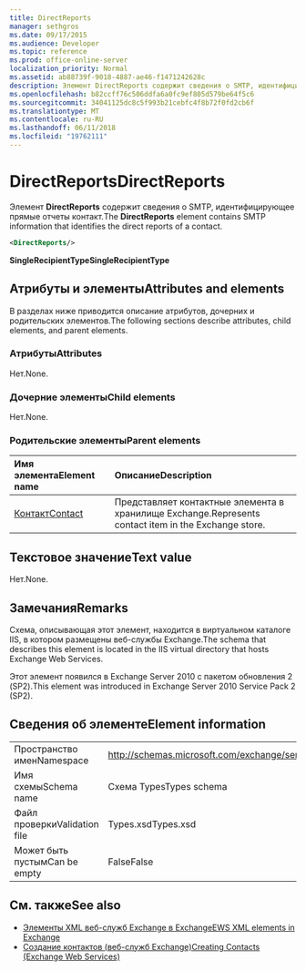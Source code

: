 ```yaml
---
title: DirectReports
manager: sethgros
ms.date: 09/17/2015
ms.audience: Developer
ms.topic: reference
ms.prod: office-online-server
localization_priority: Normal
ms.assetid: ab88739f-9018-4887-ae46-f1471242628c
description: Элемент DirectReports содержит сведения о SMTP, идентифицирующее прямые отчеты контакт.
ms.openlocfilehash: b82ccff76c506ddfa6a0fc9ef805d579be64f5c6
ms.sourcegitcommit: 34041125dc8c5f993b21cebfc4f8b72f0fd2cb6f
ms.translationtype: MT
ms.contentlocale: ru-RU
ms.lasthandoff: 06/11/2018
ms.locfileid: "19762111"
---
```

# <a name="directreports"></a><span data-ttu-id="b8d01-103">DirectReports</span><span class="sxs-lookup"><span data-stu-id="b8d01-103">DirectReports</span></span>

<span data-ttu-id="b8d01-104">Элемент **DirectReports** содержит сведения о SMTP, идентифицирующее прямые отчеты контакт.</span><span class="sxs-lookup"><span data-stu-id="b8d01-104">The **DirectReports** element contains SMTP information that identifies the direct reports of a contact.</span></span> 
  
```XML
<DirectReports/>
```

 <span data-ttu-id="b8d01-105">**SingleRecipientType**</span><span class="sxs-lookup"><span data-stu-id="b8d01-105">**SingleRecipientType**</span></span>
## <a name="attributes-and-elements"></a><span data-ttu-id="b8d01-106">Атрибуты и элементы</span><span class="sxs-lookup"><span data-stu-id="b8d01-106">Attributes and elements</span></span>

<span data-ttu-id="b8d01-107">В разделах ниже приводится описание атрибутов, дочерних и родительских элементов.</span><span class="sxs-lookup"><span data-stu-id="b8d01-107">The following sections describe attributes, child elements, and parent elements.</span></span>
  
### <a name="attributes"></a><span data-ttu-id="b8d01-108">Атрибуты</span><span class="sxs-lookup"><span data-stu-id="b8d01-108">Attributes</span></span>

<span data-ttu-id="b8d01-109">Нет.</span><span class="sxs-lookup"><span data-stu-id="b8d01-109">None.</span></span>
  
### <a name="child-elements"></a><span data-ttu-id="b8d01-110">Дочерние элементы</span><span class="sxs-lookup"><span data-stu-id="b8d01-110">Child elements</span></span>

<span data-ttu-id="b8d01-111">Нет.</span><span class="sxs-lookup"><span data-stu-id="b8d01-111">None.</span></span>
  
### <a name="parent-elements"></a><span data-ttu-id="b8d01-112">Родительские элементы</span><span class="sxs-lookup"><span data-stu-id="b8d01-112">Parent elements</span></span>

|<span data-ttu-id="b8d01-113">**Имя элемента**</span><span class="sxs-lookup"><span data-stu-id="b8d01-113">**Element name**</span></span>|<span data-ttu-id="b8d01-114">**Описание**</span><span class="sxs-lookup"><span data-stu-id="b8d01-114">**Description**</span></span>|
|:-----|:-----|
|[<span data-ttu-id="b8d01-115">Контакт</span><span class="sxs-lookup"><span data-stu-id="b8d01-115">Contact</span></span>](contact.md) <br/> |<span data-ttu-id="b8d01-116">Представляет контактные элемента в хранилище Exchange.</span><span class="sxs-lookup"><span data-stu-id="b8d01-116">Represents contact item in the Exchange store.</span></span>  <br/> |
   
## <a name="text-value"></a><span data-ttu-id="b8d01-117">Текстовое значение</span><span class="sxs-lookup"><span data-stu-id="b8d01-117">Text value</span></span>

<span data-ttu-id="b8d01-118">Нет.</span><span class="sxs-lookup"><span data-stu-id="b8d01-118">None.</span></span>
  
## <a name="remarks"></a><span data-ttu-id="b8d01-119">Замечания</span><span class="sxs-lookup"><span data-stu-id="b8d01-119">Remarks</span></span>

<span data-ttu-id="b8d01-120">Схема, описывающая этот элемент, находится в виртуальном каталоге IIS, в котором размещены веб-службы Exchange.</span><span class="sxs-lookup"><span data-stu-id="b8d01-120">The schema that describes this element is located in the IIS virtual directory that hosts Exchange Web Services.</span></span>
  
<span data-ttu-id="b8d01-121">Этот элемент появился в Exchange Server 2010 с пакетом обновления 2 (SP2).</span><span class="sxs-lookup"><span data-stu-id="b8d01-121">This element was introduced in Exchange Server 2010 Service Pack 2 (SP2).</span></span>
  
## <a name="element-information"></a><span data-ttu-id="b8d01-122">Сведения об элементе</span><span class="sxs-lookup"><span data-stu-id="b8d01-122">Element information</span></span>

|||
|:-----|:-----|
|<span data-ttu-id="b8d01-123">Пространство имен</span><span class="sxs-lookup"><span data-stu-id="b8d01-123">Namespace</span></span>  <br/> |http://schemas.microsoft.com/exchange/services/2006/types  <br/> |
|<span data-ttu-id="b8d01-124">Имя схемы</span><span class="sxs-lookup"><span data-stu-id="b8d01-124">Schema name</span></span>  <br/> |<span data-ttu-id="b8d01-125">Схема Types</span><span class="sxs-lookup"><span data-stu-id="b8d01-125">Types schema</span></span>  <br/> |
|<span data-ttu-id="b8d01-126">Файл проверки</span><span class="sxs-lookup"><span data-stu-id="b8d01-126">Validation file</span></span>  <br/> |<span data-ttu-id="b8d01-127">Types.xsd</span><span class="sxs-lookup"><span data-stu-id="b8d01-127">Types.xsd</span></span>  <br/> |
|<span data-ttu-id="b8d01-128">Может быть пустым</span><span class="sxs-lookup"><span data-stu-id="b8d01-128">Can be empty</span></span>  <br/> |<span data-ttu-id="b8d01-129">False</span><span class="sxs-lookup"><span data-stu-id="b8d01-129">False</span></span>  <br/> |
   
## <a name="see-also"></a><span data-ttu-id="b8d01-130">См. также</span><span class="sxs-lookup"><span data-stu-id="b8d01-130">See also</span></span>

- [<span data-ttu-id="b8d01-131">Элементы XML веб-служб Exchange в Exchange</span><span class="sxs-lookup"><span data-stu-id="b8d01-131">EWS XML elements in Exchange</span></span>](ews-xml-elements-in-exchange.md)
- [<span data-ttu-id="b8d01-132">Создание контактов (веб-служб Exchange)</span><span class="sxs-lookup"><span data-stu-id="b8d01-132">Creating Contacts (Exchange Web Services)</span></span>](http://msdn.microsoft.com/library/4845917e-70d1-481c-bbd7-011ec6571789%28Office.15%29.aspx)

